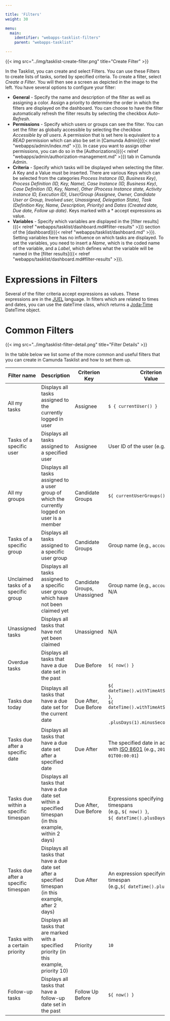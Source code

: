 ```yaml
---

title: 'Filters'
weight: 30

menu:
  main:
    identifier: "webapps-tasklist-filters"
    parent: "webapps-tasklist"

---
```



{{< img src="../img/tasklist-create-filter.png" title="Create Filter" >}}


In the Tasklist, you can create and select Filters. You can use these Filters to create lists of tasks, sorted by specified criteria. To create a filter, select *Create a Filter*. You will then see a screen as depicted in the image to the left. You have several options to configure your filter:

* **General** - Specify the name and description of the filter as well as assigning a color. Assign a priority to determine the order in which the filters are displayed on the dashboard. You can choose to have the filter automatically refresh the filter results by selecting the checkbox *Auto-Refresh*.
* **Permissions** - Specify which users or groups can see the filter. You can set the filter as globally accessible by selecting the checkbox *Accessible by all users*. A permission that is set here is equivalent to a *READ* permission which can also be set in [Camunda Admin]({{< relref "webapps/admin/index.md" >}}). In case you want to assign other permissions, you can do so in the [Authorizations]({{< relref "webapps/admin/authorization-management.md" >}}) tab in Camunda Admin.
* **Criteria** - Specify which tasks will be displayed when selecting the filter. A Key and a Value must be inserted. There are various Keys which can be selected from the categories *Process Instance (ID, Business Key)*, *Process Definition (ID, Key, Name)*, *Case Instance (ID, Business Key)*, *Case Definition (ID, Key, Name)*, *Other (Process Instance state, Activity instance ID, Execution ID)*, *User/Group (Assignee, Owner, Candidate User or Group, Involved user, Unassigned, Delegation State)*, *Task (Definition Key, Name, Description, Priority)* and *Dates (Created date, Due date, Follow up date)*. Keys marked with a * accept expressions as value.
* **Variables** - Specify which variables are displayed in the [filter results]({{< relref "webapps/tasklist/dashboard.md#filter-results" >}}) section of the [dashboard]({{< relref "webapps/tasklist/dashboard.md" >}}). Setting variables here has no influence on which tasks are displayed. To set the variables, you need to insert a *Name*, which is the coded name of the variable, and a *Label*, which defines what the variable will be named in the [filter results]({{< relref "webapps/tasklist/dashboard.md#filter-results" >}}).


# Expressions in Filters

Several of the filter criteria accept expressions as values. These expressions are in the [JUEL](http://juel.sourceforge.net/) language. In filters which are related to times and dates, you can use the dateTime class, which returns a [Joda-Time](http://www.joda.org/joda-time/) DateTime object.


# Common Filters

{{< img src="../img/tasklist-filter-detail.png" title="Filter Details" >}}

In the table below we list some of the more common and useful filters that you can create in Camunda Tasklist and how to set them up.


<section class="row">
  <div class="col-md-12">
    <table class="table table-responsive">
      <thead>
        <tr>
        <th class="table-condensed-column">
         Filter name
        </th>
        <th>
          Description
        </th>
        <th>
          Criterion<br>
          Key
        </th>
        <th>
          Criterion<br>
          Value
        </th>
      </tr>
      </thead>
      <tbody>
        <tr>
          <td>
            All my tasks
          </td>
          <td>
            Displays all tasks assigned to the currently logged in user
          </td>
          <td>
            Assignee
          </td>
          <td>
            <code>$ { currentUser() }</code>
          </td>
        </tr>
        <tr>
          <td>
            Tasks of a specific user
          </td>
          <td>
            Displays all tasks assigned to a specified user
          </td>
          <td>
            Assignee
          </td>
          <td>
            User ID of the user (e.g., <code>demo</code>)
          </td>
        </tr>
        <tr>
          <td>
            All my groups
          </td>
          <td>
            Displays all tasks assigned to a user group of which the currently logged on user is a member
          </td>
          <td>
            Candidate Groups
          </td>
          <td>
           <code>${ currentUserGroups() }</code>
          </td>
        </tr>
        <tr>
          <td>
            Tasks of a specific group
          </td>
          <td>
            Displays all tasks assigned to a specific user group
          </td>
          <td>
            Candidate Groups
          </td>
          <td>
           Group name (e.g., <code>accounting</code>)
          </td>
        </tr>
        <tr>
          <td>
            Unclaimed tasks of a specific group
          </td>
          <td>
            Displays all tasks assigned to a specific user group which have not been claimed yet
          </td>
          <td>
            Candidate Groups,<br>
            Unassigned
          </td>
          <td>
           Group name (e.g., <code>accounting</code>),<br>
           N/A
          </td>
        </tr>
        <tr>
          <td>
            Unassigned tasks
          </td>
          <td>
            Displays all tasks that have not yet been claimed
          </td>
          <td>
            Unassigned
          </td>
          <td>
            N/A
          </td>
        </tr>
        <tr>
          <td>
            Overdue tasks
          </td>
          <td>
            Displays all tasks that have a due date set in the past
          </td>
          <td>
            Due Before
          </td>
          <td>
            <code>${ now() }</code>
          </td>
        </tr>
        <tr>
          <td>
            Tasks due today
          </td>
          <td>
            Displays all tasks that have a due date set for the current date
          </td>
          <td>
            Due After, <br>
            Due Before
          </td>
          <td>
            <code>${ dateTime().withTimeAtStartOfDay() }</code>,<br>
            <code>${ dateTime().withTimeAtStartOfDay()<br>
            .plusDays(1).minusSeconds(1) }</code>
          </td>
        </tr>
        <tr>
          <td>
            Tasks due after a specific date
          </td>
          <td>
            Displays all tasks that have a due date set after a specified date
          </td>
          <td>
            Due After
          </td>
          <td>
            The specified date in accordance with <a href="http://en.wikipedia.org/wiki/ISO_8601">ISO 8601</a> (e.g., <code>2015-01-01T00:00:01</code>)
          </td>
        </tr>
        <tr>
          <td>
            Tasks due within a specific timespan
          </td>
          <td>
            Displays all tasks that have a due date set within a specified timespan (in this example, within 2 days)
          </td>
          <td>
            Due After, <br>
            Due Before
          </td>
          <td>
            Expressions specifying the timespans<br>
            (e.g., <code>${ now() }</code>, <br>
            <code>${ dateTime().plusDays(2) }</code>)
          </td>
        </tr>
        <tr>
        <tr>
          <td>
            Tasks due after a specific timespan
          </td>
          <td>
            Displays all tasks that have a due date set after a specified timespan (in this example, after 2 days)
          </td>
          <td>
            Due After
          </td>
          <td>
            An expression specifying the timespan<br>
            (e.g.,<code>${ dateTime().plusDays(2) }</code>)
          </td>
        </tr>
        <tr>
          <td>
            Tasks with a certain priority
          </td>
          <td>
            Displays all tasks that are marked with a specified priority (in this example, priority 10)
          </td>
          <td>
            Priority
          </td>
          <td>
            <code>10</code>
          </td>
        </tr>
        <tr>
          <td>
            Follow-up tasks
          </td>
          <td>
            Displays all tasks that have a follow-up date set in the past
          </td>
          <td>
            Follow Up Before
          </td>
          <td>
            <code>${ now() }</code>
          </td>
        </tr>
      </tbody>
    </table>
  </div>
</section>
